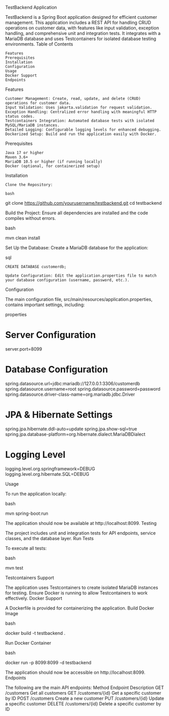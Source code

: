 TestBackend Application

TestBackend is a Spring Boot application designed for efficient customer management. This application includes a REST API for handling CRUD operations on customer data, with features like input validation, exception handling, and comprehensive unit and integration tests. It integrates with a MariaDB database and uses Testcontainers for isolated database testing environments.
Table of Contents

    Features
    Prerequisites
    Installation
    Configuration
    Usage
    Docker Support
    Endpoints


Features

    Customer Management: Create, read, update, and delete (CRUD) operations for customer data.
    Input Validation: Uses jakarta.validation for request validation.
    Exception Handling: Centralized error handling with meaningful HTTP status codes.
    Testcontainers Integration: Automated database tests with isolated MySQL/MariaDB instances.
    Detailed Logging: Configurable logging levels for enhanced debugging.
    Dockerized Setup: Build and run the application easily with Docker.

Prerequisites

    Java 17 or higher
    Maven 3.6+
    MariaDB 10.5 or higher (if running locally)
    Docker (optional, for containerized setup)

Installation

    Clone the Repository:

    bash

git clone https://github.com/yourusername/testbackend.git
cd testbackend

Build the Project: Ensure all dependencies are installed and the code compiles without errors.

bash

mvn clean install

Set Up the Database: Create a MariaDB database for the application:

sql

    CREATE DATABASE customerdb;

    Update Configuration: Edit the application.properties file to match your database configuration (username, password, etc.).

Configuration

The main configuration file, src/main/resources/application.properties, contains important settings, including:

properties

# Server Configuration
server.port=8099

# Database Configuration
spring.datasource.url=jdbc:mariadb://127.0.0.1:3306/customerdb
spring.datasource.username=root
spring.datasource.password=password
spring.datasource.driver-class-name=org.mariadb.jdbc.Driver

# JPA & Hibernate Settings
spring.jpa.hibernate.ddl-auto=update
spring.jpa.show-sql=true
spring.jpa.database-platform=org.hibernate.dialect.MariaDBDialect

# Logging Level
logging.level.org.springframework=DEBUG
logging.level.org.hibernate.SQL=DEBUG

Usage

To run the application locally:

bash

mvn spring-boot:run

The application should now be available at http://localhost:8099.
Testing

The project includes unit and integration tests for API endpoints, service classes, and the database layer.
Run Tests

To execute all tests:

bash

mvn test

Testcontainers Support

The application uses Testcontainers to create isolated MariaDB instances for testing. Ensure Docker is running to allow Testcontainers to work effectively.
Docker Support

A Dockerfile is provided for containerizing the application.
Build Docker Image

bash

docker build -t testbackend .

Run Docker Container

bash

docker run -p 8099:8099 -d testbackend

The application should now be accessible on http://localhost:8099.
Endpoints

The following are the main API endpoints:
Method	Endpoint	Description
GET	/customers	Get all customers
GET	/customers/{id}	Get a specific customer by ID
POST	/customers	Create a new customer
PUT	/customers/{id}	Update a specific customer
DELETE	/customers/{id}	Delete a specific customer by ID
